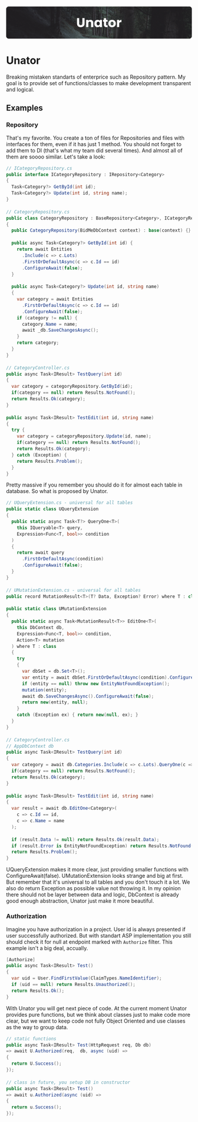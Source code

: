 ![unator banner](./assets/unator-banner.png)

# Unator

Breaking mistaken standarts of enterprice such as Repository pattern.
My goal is to provide set of functions/classes to make development transparent and logical.

## Examples

### Repository

That's my favorite. You create a ton of files for Repositories and files with interfaces for them, even if it has just 1 method. You should not forget to add them to DI (that's what my team did several times). And almost all of them are soooo similar. Let's take a look:

```csharp
// ICategoryRepository.cs
public interface ICategoryRepository : IRepository<Category>
{
  Task<Category?> GetById(int id);
  Task<Category?> Update(int id, string name);
}

// CategoryRepository.cs
public class CategoryRepository : BaseRepository<Category>, ICategoryRepository
{
  public CategoryRepository(BidMeDbContext context) : base(context) {}

  public async Task<Category?> GetById(int id) {
    return await Entities
      .Include(c => c.Lots)
      .FirstOrDefaultAsync(c => c.Id == id)
      .ConfigureAwait(false);
  }

  public async Task<Category?> Update(int id, string name)
  {
    var category = await Entities
      .FirstOrDefaultAsync(c => c.Id == id)
      .ConfigureAwait(false);
    if (category != null) {
      category.Name = name;
      await _db.SaveChangesAsync();
    }
    return category;
  }
}

// CategoryController.cs
public async Task<IResult> TestQuery(int id)
{
  var category = categoryRepository.GetById(id);
  if(category == null) return Results.NotFound();
  return Results.Ok(category);
}

public async Task<IResult> TestEdit(int id, string name)
{
  try {
    var category = categoryRepository.Update(id, name);
    if(category == null) return Results.NotFound();
    return Results.Ok(category);
  } catch (Exception) {
    return Results.Problem();
  }
}
```

Pretty massive if you remember you should do it for almost each table in database. So what is proposed by Unator.

```csharp
// UQueryExtension.cs - universal for all tables
public static class UQueryExtension
{
  public static async Task<T?> QueryOne<T>(
    this IQueryable<T> query,
    Expression<Func<T, bool>> condition
  )
  {
    return await query
      .FirstOrDefaultAsync(condition)
      .ConfigureAwait(false);
  }
}

// UMutationExtension.cs - universal for all tables
public record MutationResult<T>(T? Data, Exception? Error) where T : class;

public static class UMutationExtension
{
  public static async Task<MutationResult<T>> EditOne<T>(
    this DbContext db,
    Expression<Func<T, bool>> condition,
    Action<T> mutation
  ) where T : class
  {
    try
    {
      var dbSet = db.Set<T>();
      var entity = await dbSet.FirstOrDefaultAsync(condition).ConfigureAwait(false);
      if (entity == null) throw new EntityNotFoundException();
      mutation(entity);
      await db.SaveChangesAsync().ConfigureAwait(false);
      return new(entity, null);
    }
    catch (Exception ex) { return new(null, ex); }
  }
}

// CategoryController.cs
// AppDbContext db
public async Task<IResult> TestQuery(int id)
{
  var category = await db.Categories.Include(c => c.Lots).QueryOne(c => c.Id == id);
  if(category == null) return Results.NotFound();
  return Results.Ok(category);
}

public async Task<IResult> TestEdit(int id, string name)
{
  var result = await db.EditOne<Category>(
    c => c.Id == id,
    c => c.Name = name
  );

  if (result.Data != null) return Results.Ok(result.Data);
  if (result.Error is EntityNotFoundException) return Results.NotFound();
  return Results.Problem();
}
```

UQueryExtension makes it more clear, just providing smaller functions with ConfigureAwait(false). UMutationExtension looks strange and big at first. But remember that it's universal to all tables and you don't touch it a lot. We also do return Exception as possible value not throwing it. In my opinion there should not be layer between data and logic, DbContext is already good enough abstraction, Unator just make it more beautiful.

### Authorization

Imagine you have authorization in a project. User id is always presented if user successfully authorized. But with standart ASP implementation you still should check it for null at endpoint marked with `Authorize` filter. This example isn't a big deal, accually.

```csharp
[Authorize]
public async Task<IResult> Test()
{
  var uid = User.FindFirstValue(ClaimTypes.NameIdentifier);
  if (uid == null) return Results.Unauthorized();
  return Results.Ok();
}
```

With Unator you will get next piece of code. At the current moment Unator provides pure functions, but we think about classes just to make code more clear, but we want to keep code not fully Object Oriented and use classes as the way to group data.

```csharp
// static functions
public async Task<IResult> Test(HttpRequest req, Db db)
=> await U.Authorized(req,  db, async (uid) =>
{
  return U.Success();
});

// class in future, you setup DB in constructor
public async Task<IResult> Test()
=> await u.Authorized(async (uid) =>
{
  return u.Success();
});
```

